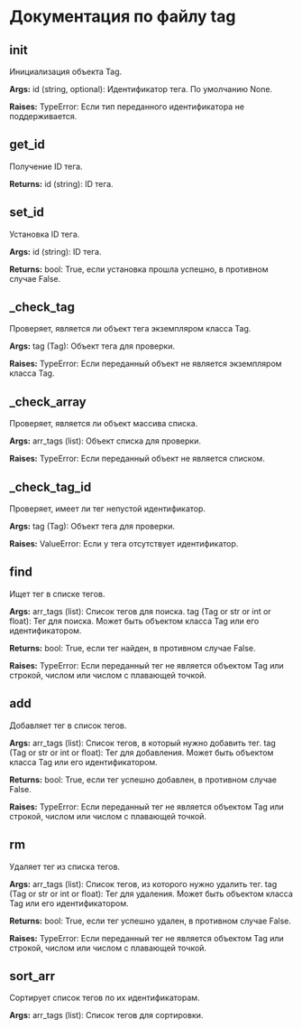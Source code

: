 # Документация по файлу tag

## __init__
Инициализация объекта Tag.

**Args:**
id (string, optional): Идентификатор тега. По умолчанию None.

**Raises:**
TypeError: Если тип переданного идентификатора не поддерживается.

## get_id
Получение ID тега.

**Returns:**
id (string): ID тега.

## set_id
Установка ID тега.

**Args:**
id (string): ID тега.

**Returns:**
bool: True, если установка прошла успешно, в противном случае False.

## _check_tag
Проверяет, является ли объект тега экземпляром класса Tag.

**Args:**
tag (Tag): Объект тега для проверки.

**Raises:**
TypeError: Если переданный объект не является экземпляром класса Tag.

## _check_array
Проверяет, является ли объект массива списка.

**Args:**
arr_tags (list): Объект списка для проверки.

**Raises:**
TypeError: Если переданный объект не является списком.

## _check_tag_id
Проверяет, имеет ли тег непустой идентификатор.

**Args:**
tag (Tag): Объект тега для проверки.

**Raises:**
ValueError: Если у тега отсутствует идентификатор.

## find
Ищет тег в списке тегов.

**Args:**
arr_tags (list): Список тегов для поиска.
tag (Tag or str or int or float): Тег для поиска. Может быть объектом класса Tag или его идентификатором.

**Returns:**
bool: True, если тег найден, в противном случае False.

**Raises:**
TypeError: Если переданный тег не является объектом Tag или строкой, числом или числом с плавающей точкой.

## add
Добавляет тег в список тегов.

**Args:**
arr_tags (list): Список тегов, в который нужно добавить тег.
tag (Tag or str or int or float): Тег для добавления. Может быть объектом класса Tag или его идентификатором.

**Returns:**
bool: True, если тег успешно добавлен, в противном случае False.

**Raises:**
TypeError: Если переданный тег не является объектом Tag или строкой, числом или числом с плавающей точкой.

## rm
Удаляет тег из списка тегов.

**Args:**
arr_tags (list): Список тегов, из которого нужно удалить тег.
tag (Tag or str or int or float): Тег для удаления. Может быть объектом класса Tag или его идентификатором.

**Returns:**
bool: True, если тег успешно удален, в противном случае False.

**Raises:**
TypeError: Если переданный тег не является объектом Tag или строкой, числом или числом с плавающей точкой.

## sort_arr
Сортирует список тегов по их идентификаторам.

**Args:**
arr_tags (list): Список тегов для сортировки.

